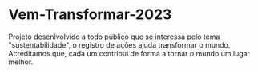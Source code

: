 # Vem-Transformar-2023
Projeto desenlvolvido  a todo  público que se interessa pelo tema "sustentabilidade", o registro de ações ajuda  transformar o mundo. Acreditamos que, cada um contribui  de  forma  a tornar o mundo  um lugar melhor. 
